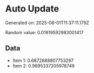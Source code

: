 # Auto Update

Generated on: 2025-06-01T11:37:11.179Z

Random value: 0.01919592983001417

## Data

- Item 1: 0.6872888807753297
- Item 2: 0.9695337205978749